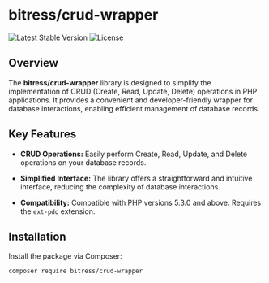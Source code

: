 # bitress/crud-wrapper

[![Latest Stable Version](https://poser.pugx.org/bitress/crud-wrapper/v/stable)](https://packagist.org/packages/bitress/crud-wrapper)
[![License](https://poser.pugx.org/bitress/crud-wrapper/license)](https://packagist.org/packages/bitress/crud-wrapper)

## Overview

The **bitress/crud-wrapper** library is designed to simplify the implementation of CRUD (Create, Read, Update, Delete) operations in PHP applications. It provides a convenient and developer-friendly wrapper for database interactions, enabling efficient management of database records.

## Key Features

- **CRUD Operations:** Easily perform Create, Read, Update, and Delete operations on your database records.

- **Simplified Interface:** The library offers a straightforward and intuitive interface, reducing the complexity of database interactions.

- **Compatibility:** Compatible with PHP versions 5.3.0 and above. Requires the `ext-pdo` extension.

## Installation

Install the package via Composer:

```bash
composer require bitress/crud-wrapper
